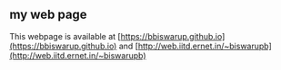 ## my web page
This webpage is available at [https://bbiswarup.github.io](https://bbiswarup.github.io) and [http://web.iitd.ernet.in/~biswarupb](http://web.iitd.ernet.in/~biswarupb)

